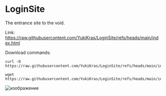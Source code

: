 # LoginSite
The entrance site to the void.

Link: https://raw.githubusercontent.com/YukiKras/LoginSite/refs/heads/main/index.html

Download commands:
```
curl -O https://raw.githubusercontent.com/YukiKras/LoginSite/refs/heads/main/index.html
```
```
wget https://raw.githubusercontent.com/YukiKras/LoginSite/refs/heads/main/index.html
```
![изображение](https://github.com/user-attachments/assets/bd5a1328-53e4-44aa-a314-3954a07c1c52)
